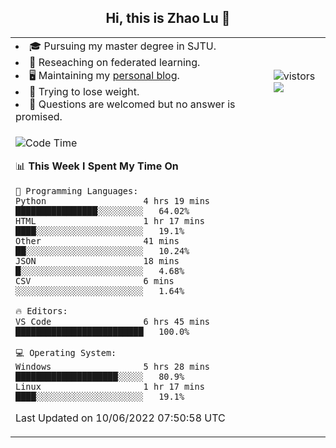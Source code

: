 <h2 align="center"> Hi, this is Zhao Lu 👋</h2>

<table style="overflow:hidden;">
    <tr> 
        <td>
            <li>🎓 Pursuing my master degree in SJTU.</li>
            <li>🌱 Reseaching on federated learning.</li>
            <li>🖥️ Maintaining my <a href="https://ifarewell.xyz">personal blog</a>.</li>
            <li>💪 Trying to lose weight.</li>
            <li>💬 Questions are welcomed but no answer is promised.</li> 
        </td>
        <td>
            <img src="https://visitor-badge.glitch.me/badge?page_id=ifarewell" alt="vistors" />
        <br>
          <img src="https://github-readme-stats.vercel.app/api?username=ifarewell&theme=graywhite&hide=prs,contribs&show_icons=true&hide_border=true&icon_color=CE1D2D&text_color=718096&bg_color=ffffff&hide_title=true" />
        </td>
    </tr>
    <tr>
        <td colspan="2">
            
<!--START_SECTION:waka-->
![Code Time](http://img.shields.io/badge/Code%20Time-192%20hrs%2022%20mins-blue)

📊 **This Week I Spent My Time On** 

```text
💬 Programming Languages: 
Python                   4 hrs 19 mins       ████████████████░░░░░░░░░   64.02% 
HTML                     1 hr 17 mins        ████░░░░░░░░░░░░░░░░░░░░░   19.1% 
Other                    41 mins             ██░░░░░░░░░░░░░░░░░░░░░░░   10.24% 
JSON                     18 mins             █░░░░░░░░░░░░░░░░░░░░░░░░   4.68% 
CSV                      6 mins              ░░░░░░░░░░░░░░░░░░░░░░░░░   1.64%

🔥 Editors: 
VS Code                  6 hrs 45 mins       █████████████████████████   100.0%

💻 Operating System: 
Windows                  5 hrs 28 mins       ████████████████████░░░░░   80.9% 
Linux                    1 hr 17 mins        ████░░░░░░░░░░░░░░░░░░░░░   19.1%

```


 Last Updated on 10/06/2022 07:50:58 UTC
<!--END_SECTION:waka-->
            
</td></tr>
</table>

